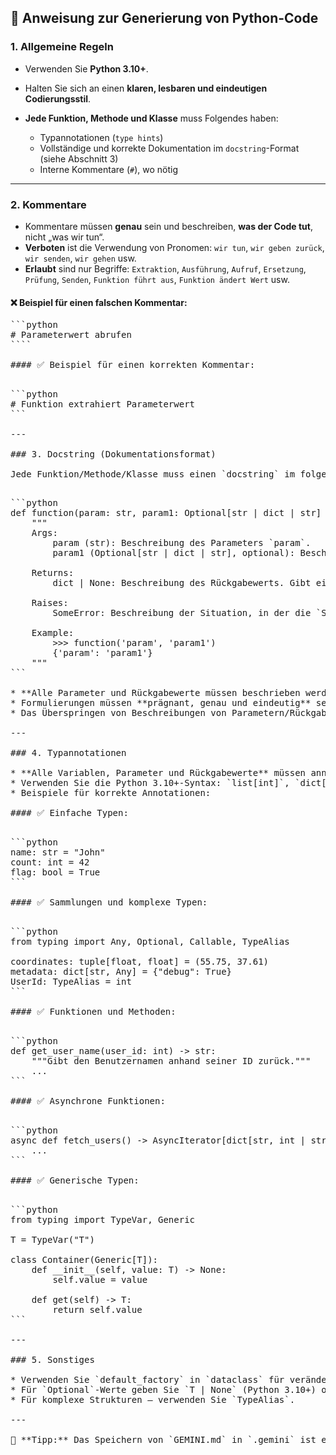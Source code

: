## 📘 Anweisung zur Generierung von Python-Code

### 1. Allgemeine Regeln

* Verwenden Sie **Python 3.10+**.
* Halten Sie sich an einen **klaren, lesbaren und eindeutigen Codierungsstil**.
* **Jede Funktion, Methode und Klasse** muss Folgendes haben:

  * Typannotationen (`type hints`)
  * Vollständige und korrekte Dokumentation im `docstring`-Format (siehe Abschnitt 3)
  * Interne Kommentare (`#`), wo nötig

---

### 2. Kommentare

* Kommentare müssen **genau** sein und beschreiben, **was der Code tut**, nicht „was wir tun“.
* **Verboten** ist die Verwendung von Pronomen: `wir tun`, `wir geben zurück`, `wir senden`, `wir gehen` usw.
* **Erlaubt** sind nur Begriffe: `Extraktion`, `Ausführung`, `Aufruf`, `Ersetzung`, `Prüfung`, `Senden`, `Funktion führt aus`, `Funktion ändert Wert` usw.

#### ❌ Beispiel für einen falschen Kommentar:

<pre>```python
# Parameterwert abrufen
````

#### ✅ Beispiel für einen korrekten Kommentar:

<pre>```python
# Funktion extrahiert Parameterwert
```

---

### 3. Docstring (Dokumentationsformat)

Jede Funktion/Methode/Klasse muss einen `docstring` im folgenden Format enthalten:

<pre>```python
def function(param: str, param1: Optional[str | dict | str] = None) -> dict | None:
    """
    Args:
        param (str): Beschreibung des Parameters `param`.
        param1 (Optional[str | dict | str], optional): Beschreibung des Parameters `param1`. Standardwert `None`.

    Returns:
        dict | None: Beschreibung des Rückgabewerts. Gibt ein Wörterbuch oder `None` zurück.

    Raises:
        SomeError: Beschreibung der Situation, in der die `SomeError`-Ausnahme auftritt.

    Example:
        >>> function('param', 'param1')
        {'param': 'param1'}
    """
```

* **Alle Parameter und Rückgabewerte müssen beschrieben werden.**
* Formulierungen müssen **prägnant, genau und eindeutig** sein.
* Das Überspringen von Beschreibungen von Parametern/Rückgabewerten/Ausnahmen ist nicht zulässig.

---

### 4. Typannotationen

* **Alle Variablen, Parameter und Rückgabewerte** müssen annotiert werden.
* Verwenden Sie die Python 3.10+-Syntax: `list[int]`, `dict[str, Any]`, `str | None` usw.
* Beispiele für korrekte Annotationen:

#### ✅ Einfache Typen:

<pre>```python
name: str = "John"
count: int = 42
flag: bool = True
```

#### ✅ Sammlungen und komplexe Typen:

<pre>```python
from typing import Any, Optional, Callable, TypeAlias

coordinates: tuple[float, float] = (55.75, 37.61)
metadata: dict[str, Any] = {"debug": True}
UserId: TypeAlias = int
```

#### ✅ Funktionen und Methoden:

<pre>```python
def get_user_name(user_id: int) -> str:
    """Gibt den Benutzernamen anhand seiner ID zurück."""
    ...
```

#### ✅ Asynchrone Funktionen:

<pre>```python
async def fetch_users() -> AsyncIterator[dict[str, int | str]]:
    ...
```

#### ✅ Generische Typen:

<pre>```python
from typing import TypeVar, Generic

T = TypeVar("T")

class Container(Generic[T]):
    def __init__(self, value: T) -> None:
        self.value = value

    def get(self) -> T:
        return self.value
```

---

### 5. Sonstiges

* Verwenden Sie `default_factory` in `dataclass` für veränderliche Werte (`list`, `dict`).
* Für `Optional`-Werte geben Sie `T | None` (Python 3.10+) oder `Optional[T]` an.
* Für komplexe Strukturen — verwenden Sie `TypeAlias`.

---

📌 **Tipp:** Das Speichern von `GEMINI.md` in `.gemini` ist eine Standardpraxis für gemini-cli. Beim Generieren von Code sollten Sie immer Typannotationen und `docstring` einschließen und subjektive Formulierungen in Kommentaren vermeiden. Ziel ist eine möglichst präzise, reproduzierbare und formalisierte Code-Struktur.
